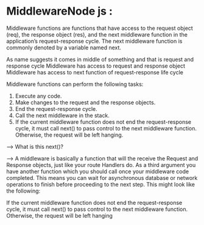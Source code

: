 # MiddlewareNode js :

Middleware functions are functions that have access to the request object (req), the response object (res), and the next middleware function in the application’s request-response cycle. The next middleware function is commonly denoted by a variable named next.

As name suggests it comes in middle of something and that is request and response cycle
Middleware has access to request and response object
Middleware has access to next function of request-response life cycle

Middleware functions can perform the following tasks:

1. Execute any code.
2. Make changes to the request and the response objects.
3. End the request-response cycle.
4. Call the next middleware in the stack.
5. If the current middleware function does not end the request-response cycle, it must call next() to pass control to the next middleware function. Otherwise, the          request will be left hanging.

--> What is this next()?

--> A middleware is basically a function that will the receive the Request and Response objects, just like your route Handlers do. As a third argument you have another       function which you should call once your middleware code completed. This means you can wait for asynchronous database or network operations to finish before             proceeding    to the next step. This might look like the following:


If the current middleware function does not end the request-response cycle, it must call next() to pass control to the next middleware function. Otherwise, the request will be left hanging
